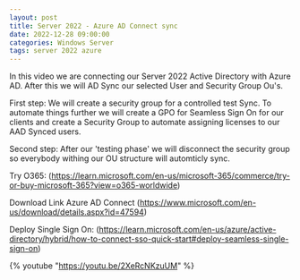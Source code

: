 ```yaml
---
layout: post
title: Server 2022 - Azure AD Connect sync
date: 2022-12-28 09:00:00
categories: Windows Server
tags: server 2022 azure
---
```


In this video we are connecting our Server 2022 Active Directory with Azure AD.
After this we will AD Sync our selected User and Security Group Ou's. 

First step:
We will create a security group for a controlled test Sync. 
To automate things further we will create a GPO for Seamless Sign On for our clients and create a Security Group to automate assigning licenses to our AAD Synced users.

Second step:
After our 'testing phase' we will disconnect the security group so everybody withing our OU structure will automticly sync. 


Try O365:
(https://learn.microsoft.com/en-us/microsoft-365/commerce/try-or-buy-microsoft-365?view=o365-worldwide)

Download Link Azure AD Connect
(https://www.microsoft.com/en-us/download/details.aspx?id=47594)

Deploy Single Sign On:
(https://learn.microsoft.com/en-us/azure/active-directory/hybrid/how-to-connect-sso-quick-start#deploy-seamless-single-sign-on)

{% youtube "https://youtu.be/2XeRcNKzuUM" %}
